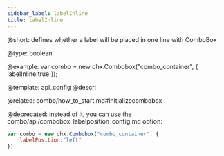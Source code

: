 ```yaml
---
sidebar_label: labelInline
title: labelInline
---          
```


@short: 
defines whether a label will be placed in one line with ComboBox




@type: boolean

@example: 
var combo = new dhx.Combobox("combo_container", {
    labelInline:true
});


@template:	api_config
@descr: 

@related: combo/how_to_start.md#initializecombobox

@deprecated: instead of it, you can use the combo/api/combobox_labelposition_config.md option:

~~~js
var combo = new dhx.Combobox("combo_container", {
    labelPosition:"left"
});
~~~